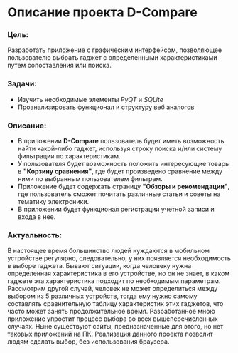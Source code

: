 # Описание проекта D-Compare

### Цель: 
Разработать приложение с графическим интерфейсом, позволяющее пользователю выбрать гаджет с определенными характеристиками путем сопоставления или поиска.

### Задачи:
- Изучить необходимые элементы *PyQT* и *SQLite*
- Проанализировать функционал и структуру веб аналогов

### Описание:
- В приложении **D-Compare** пользователь будет иметь возможность найти какой-либо гаджет, используя строку поиска и/или систему фильтрации по характеристикам. 
- У пользователя будет возможность положить интересующие товары в **"Корзину сравнения"**, где будет произведено сравнение между ними по выбранным пользователем фильтрам.
- Приложение будет содержать страницу **"Обзоры и рекомендации"**, где пользователь cможет почитать различные статьи и советы на тематику электроники.
- В приложении будет функционал регистрации учетной записи и входа в нее.

### Актуальность:
В настоящее время большинство людей нуждаются в мобильном устройстве регулярно, следовательно, у них появляется необходимость в выборе гаджета. Бывают ситуации, когда человеку нужна определенная характеристика в его устройстве, но он не знает, в каком гаджете эта характеристика подходит по необходимым параметрам. Рассмотрим другой случай, человек не может определиться между выбором из 5 различных устройств, тогда ему нужно самому составлять сравнительную таблицу характеристик этих гаджетов, что часто может занять продолжительное время. Разработанное мною приложение упростит процесс выбора во всех вышеперечисленных случаях. Ныне существуют сайты, предназначенные для этого, но нет таковых приложений на ПК. Реализация данного проекта позволит людям сделать выбор, без использования браузера.
